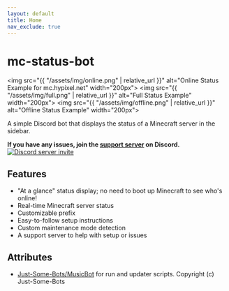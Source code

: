 ```yaml
---
layout: default
title: Home
nav_exclude: true
---
```


# mc-status-bot


<img src="{{ "/assets/img/online.png" | relative_url  }}" alt="Online Status Example for mc.hypixel.net" width="200px">
<img src="{{ "/assets/img/full.png" | relative_url  }}" alt="Full Status Example" width="200px">
<img src="{{ "/assets/img/offline.png" | relative_url  }}" alt="Offline Status Example" width="200px">

A simple Discord bot that displays the status of a Minecraft server in the sidebar.

**If you have any issues, join the [support server](https://www.discord.gg/eHxvStNJb7) on Discord.**
[![Discord server invite](https://discord.com/api/guilds/682053500775170120/embed.png)](https://discord.gg/eHxvStNJb7)

## Features

- "At a glance" status display; no need to boot up Minecraft to see who's online!
- Real-time Minecraft server status
- Customizable prefix
- Easy-to-follow setup instructions
- Custom maintenance mode detection
- A support server to help with setup or issues

## Attributes

- [Just-Some-Bots/MusicBot](https://github.com/Just-Some-Bots/MusicBot) for run and updater scripts. Copyright (c) Just-Some-Bots
